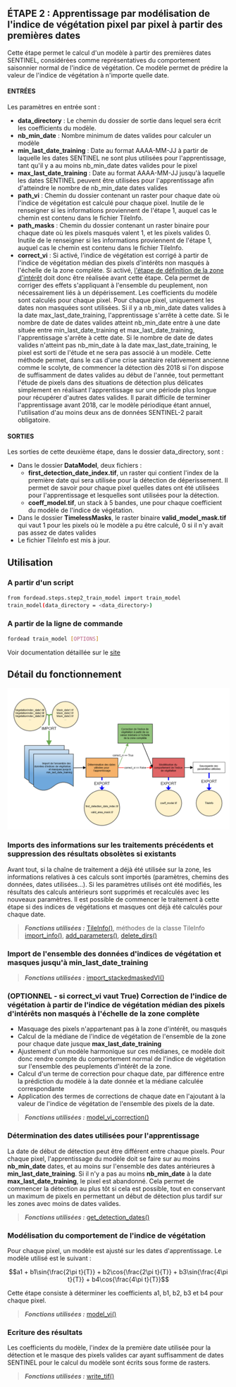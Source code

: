 ## ÉTAPE 2 : Apprentissage par modélisation de l'indice de végétation pixel par pixel à partir des premières dates
Cette étape permet le calcul d'un modèle à partir des premières dates SENTINEL, considérées comme représentatives du comportement saisonnier normal de l'indice de végétation. Ce modèle permet de prédire la valeur de l'indice de végétation à n'importe quelle date.

#### ENTRÉES
Les paramètres en entrée sont :
- **data_directory** : Le chemin du dossier de sortie dans lequel sera écrit les coefficients du modèle.
- **nb_min_date** : Nombre minimum de dates valides pour calculer un modèle
- **min_last_date_training** : Date au format AAAA-MM-JJ à partir de laquelle les dates SENTINEL ne sont plus utilisées pour l'apprentissage, tant qu'il y a au moins nb_min_date dates valides pour le pixel
- **max_last_date_training** : Date au format AAAA-MM-JJ jusqu'à laquelle les dates SENTINEL peuvent être utilisées pour l'apprentissage afin d'atteindre le nombre de nb_min_date dates valides
- **path_vi** : Chemin du dossier contenant un raster pour chaque date où l'indice de végétation est calculé pour chaque pixel. Inutile de le renseigner si les informations proviennent de l'étape 1, auquel cas le chemin est contenu dans le fichier TileInfo.
- **path_masks** : Chemin du dossier contenant un raster binaire pour chaque date où les pixels masqués valent 1, et les pixels valides 0. Inutile de le renseigner si les informations proviennent de l'étape 1, auquel cas le chemin est contenu dans le fichier TileInfo.
- **correct_vi** : Si activé, l'indice de végétation est corrigé à partir de l'indice de végétation médian des pixels d'intérêts non masqués à l'échelle de la zone complète. Si activé, [l'étape de définition de la zone d'intérêt](https://fordead.gitlab.io/fordead_package/docs/user_guides/french/04_compute_forest_mask/) doit donc être réalisée avant cette étape. Cela permet de corriger des effets s'appliquant à l'ensemble du peuplement, non nécessairement liés à un dépérissement.
Les coefficients du modèle sont calculés pour chaque pixel. Pour chaque pixel, uniquement les dates non masquées sont utilisées. Si il y a nb_min_date dates valides à la date max_last_date_training, l'apprentissage s'arrête à cette date. Si le nombre de date de dates valides atteint nb_min_date entre à une date située entre min_last_date_training et max_last_date_training, l'apprentissage s'arrête à cette date. Si le nombre de date de dates valides n'atteint pas nb_min_date à la date max_last_date_training, le pixel est sorti de l'étude et ne sera pas associé à un modèle.
Cette méthode permet, dans le cas d'une crise sanitaire relativement ancienne comme le scolyte, de commencer la détection dès 2018 si l'on dispose de suffisamment de dates valides au début de l'année, tout permettant l'étude de pixels dans des situations de détection plus délicates simplement en réalisant l'apprentissage sur une période plus longue pour récupérer d'autres dates valides. Il parait difficile de terminer l'apprentissage avant 2018, car le modèle périodique étant annuel, l'utilisation d'au moins deux ans de données SENTINEL-2 parait obligatoire.

#### SORTIES
Les sorties de cette deuxième étape, dans le dossier data_directory, sont :
- Dans le dossier **DataModel**, deux fichiers :
    - **first_detection_date_index.tif**, un raster qui contient l'index de la première date qui sera utilisée pour la détection de déperissement. Il permet de savoir pour chaque pixel quelles dates ont été utilisées pour l'apprentissage et lesquelles sont utilisées pour la détection.
    - **coeff_model.tif**, un stack à 5 bandes, une pour chaque coefficient du modèle de l'indice de végétation.
- Dans le dossier **TimelessMasks**, le raster binaire **valid_model_mask.tif** qui vaut 1 pour les pixels où le modèle a pu être calculé, 0 si il n'y avait pas assez de dates valides
- Le fichier TileInfo est mis à jour.

## Utilisation
### A partir d'un script

```bash
from fordead.steps.step2_train_model import train_model
train_model(data_directory = <data_directory>)
```

### A partir de la ligne de commande

```bash
fordead train_model [OPTIONS]
```

Voir documentation détaillée sur le [site](https://fordead.gitlab.io/fordead_package/docs/cli/#fordead-train_model)

## Détail du fonctionnement

![Diagramme_step2](Diagrams/Diagramme_step2.png "Diagramme_step2")

### Imports des informations sur les traitements précédents et suppression des résultats obsolètes si existants
Avant tout, si la chaîne de traitement a déjà été utilisée sur la zone, les informations relatives à ces calculs sont importés (paramètres, chemins des données, dates utilisées...). Si les paramètres utilisés ont été modifiés, les résultats des calculs antérieurs sont supprimés et recalculés avec les nouveaux paramètres. Il est possible de commencer le traitement à cette étape si des indices de végétations et masques ont déjà été calculés pour chaque date.
> **_Fonctions utilisées :_** [TileInfo()](https://fordead.gitlab.io/fordead_package/reference/fordead/import_data/#tileinfo), méthodes de la classe TileInfo [import_info()](https://fordead.gitlab.io/fordead_package/reference/fordead/import_data/#import_info), [add_parameters()](https://fordead.gitlab.io/fordead_package/reference/fordead/import_data/#add_parameters), [delete_dirs()](https://fordead.gitlab.io/fordead_package/reference/fordead/import_data/#delete_dirs)

### Import de l'ensemble des données d'indices de végétation et masques jusqu'à **min_last_date_training**
> **_Fonctions utilisées :_** [import_stackedmaskedVI()](https://fordead.gitlab.io/fordead_package/reference/fordead/import_data/#import_stackedmaskedvi)

### (OPTIONNEL - si **correct_vi** vaut True) Correction de l'indice de végétation à partir de l'indice de végétation médian des pixels d'intérêts non masqués à l'échelle de la zone complète
- Masquage des pixels n'appartenant pas à la zone d'intérêt, ou masqués
- Calcul de la médiane de l'indice de végétation de l'ensemble de la zone pour chaque date jusque **max_last_date_training**
- Ajustement d'un modèle harmonique sur ces médianes, ce modèle doit donc rendre compte du comportement normal de l'indice de végétation sur l'ensemble des peuplements d'intérêt de la zone.
- Calcul d'un terme de correction pour chaque date, par différence entre la prédiction du modèle à la date donnée et la médiane calculée correspondante
- Application des termes de corrections de chaque date en l'ajoutant à la valeur de l'indice de végétation de l'ensemble des pixels de la date.
> **_Fonctions utilisées :_** [model_vi_correction()](https://fordead.gitlab.io/fordead_package/reference/fordead/model_vegetation_index/#model_vi_correction)

### Détermination des dates utilisées pour l'apprentissage
La date de début de détection peut être différent entre chaque pixels. Pour chaque pixel, l'apprentissage du modèle doit se faire sur au moins **nb_min_date** dates, et au moins sur l'ensemble des dates antérieures à **min_last_date_training**. Si il n'y a pas au moins **nb_min_date** à la date **max_last_date_training**, le pixel est abandonné. Cela permet de commencer la détection au plus tôt si cela est possible, tout en conservant un maximum de pixels en permettant un début de détection plus tardif sur les zones avec moins de dates valides.
> **_Fonctions utilisées :_** [get_detection_dates()](https://fordead.gitlab.io/fordead_package/reference/fordead/model_vegetation_index/#get_detection_dates)

### Modélisation du comportement de l'indice de végétation
Pour chaque pixel, un modèle est ajusté sur les dates d'apprentissage. Le modèle utilisé est le suivant :
```math
a1 + b1\sin{\frac{2\pi t}{T}} + b2\cos{\frac{2\pi t}{T}} + b3\sin{\frac{4\pi t}{T}} + b4\cos{\frac{4\pi t}{T}}
```
Cette étape consiste à déterminer les coefficients a1, b1, b2, b3 et b4 pour chaque pixel.
> **_Fonctions utilisées :_** [model_vi()](https://fordead.gitlab.io/fordead_package/reference/fordead/model_vegetation_index/#model_vi)

 ### Ecriture des résultats
Les coefficients du modèle, l'index de la première date utilisée pour la détection et le masque des pixels valides car ayant suffisamment de dates SENTINEL pour le calcul du modèle sont écrits sous forme de rasters.
 > **_Fonctions utilisées :_** [write_tif()](https://fordead.gitlab.io/fordead_package/reference/fordead/writing_data/#write_tif)
